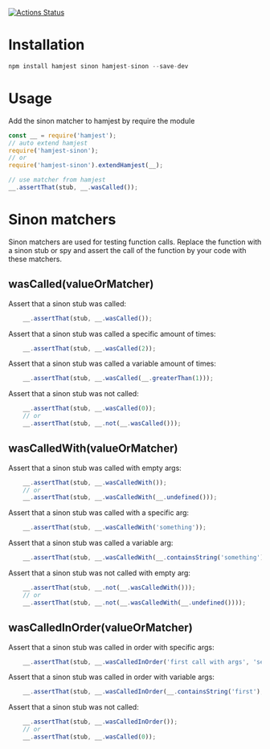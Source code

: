 [![Actions Status](https://github.com/mafo5/hamjest-sinon/workflows/Node%20CI/badge.svg)](https://github.com/mafo5/hamjest-sinon/actions)

# Installation

```Javascript
npm install hamjest sinon hamjest-sinon --save-dev
```

# Usage

Add the sinon matcher to hamjest by require the module
```Javascript
const __ = require('hamjest');
// auto extend hamjest
require('hamjest-sinon');
// or
require('hamjest-sinon').extendHamjest(__);

// use matcher from hamjest
__.assertThat(stub, __.wasCalled());
```

# Sinon matchers

Sinon matchers are used for testing function calls. Replace the function with a sinon stub or spy and assert the call of the function by your code with these matchers.

## wasCalled(valueOrMatcher)
Assert that a sinon stub was called:
```Javascript
    __.assertThat(stub, __.wasCalled());
```

Assert that a sinon stub was called a specific amount of times:
```Javascript
    __.assertThat(stub, __.wasCalled(2));
```

Assert that a sinon stub was called a variable amount of times:
```Javascript
    __.assertThat(stub, __.wasCalled(__.greaterThan(1)));
```

Assert that a sinon stub was not called:

```Javascript
    __.assertThat(stub, __.wasCalled(0));
    // or
    __.assertThat(stub, __.not(__.wasCalled()));
```

## wasCalledWith(valueOrMatcher)
Assert that a sinon stub was called with empty args:
```Javascript
    __.assertThat(stub, __.wasCalledWith());
    // or 
    __.assertThat(stub, __.wasCalledWith(__.undefined()));
```

Assert that a sinon stub was called with a specific arg:
```Javascript
    __.assertThat(stub, __.wasCalledWith('something'));
```

Assert that a sinon stub was called a variable arg:
```Javascript
    __.assertThat(stub, __.wasCalledWith(__.containsString('something')));
```

Assert that a sinon stub was not called with empty arg:

```Javascript
    __.assertThat(stub, __.not(__.wasCalledWith()));
    // or 
    __.assertThat(stub, __.not(__.wasCalledWith(__.undefined())));
```

## wasCalledInOrder(valueOrMatcher)
Assert that a sinon stub was called in order with specific args:
```Javascript
    __.assertThat(stub, __.wasCalledInOrder('first call with args', 'second call with args'));
```

Assert that a sinon stub was called in order with variable args:
```Javascript
    __.assertThat(stub, __.wasCalledInOrder(__.containsString('first'), __.containsString('second')));
```

Assert that a sinon stub was not called:

```Javascript
    __.assertThat(stub, __.wasCalledInOrder());
    // or 
    __.assertThat(stub, __.wasCalled(0));
```

